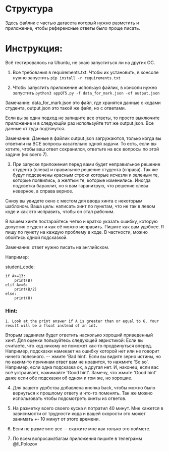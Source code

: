 # Структура
Здесь файлик с частью датасета который нужно разметить и приложение, чтобы референсные ответы было проще писать. 

# Инструкция:
Всё тестировалось на Ubuntu, не знаю запуститься ли на других ОС.

1. Все требования в requirements.txt. Чтобы их установить, в консоле нужно запустить ```pip install -r requirements.txt```

2. Чтобы запустить приложение используя файлик, в консоли нужно запустить ```python3 appQT5.py -f data_for_mark.json -of output.json```

Замечание: data_for_mark.json это файл, где хранятся данные с кодами студента, output.json это такой же файл, но с ответами.

Если вы за один подход не запишите все ответы, то просто выключите приложение и в следующйи раз используйте тот же output.json. Все данные от туда подтянутся.

Замечание: Данные в файлик output.json загружаются, только когда вы ответили на ВСЕ вопросы касательно одной задачи. То есть, если вы хотите, чтобы ваш ответ сохранился, ответьте на все вопросы по этой задаче (их всего 7).

3. При запуске приложения перед вами будет неправильное решение студента (слева) и правильное решение студента (справа). Так же будут подсвечены красным строки которые исчезли и зеленым те, которые появились, а желтым те, которые изменились.
Иногда подсветка барахлит, но я вам гаранитрую, что решение слева неверное, а справа верное.

Снизу вы увидете окно с местом для ввода хинта с некоторым шаблоном. Ваша цель: написать хинт по пунктам, что не так в левом коде и как это исправить, чтобы он стал рабочим.

В вашем хинте постарайтесь четко и кратко указать ошибку, которую допустил студент и как её можно исправить. Пишите как вам удобнее. Я пишу по пункту на каждую проблему в коде. В частности, можно обойтись одной подсказкой.

Замечание: ответ нужно писать на английском.

Например:

student_code:

```A,B=map(int,input().split())
if A>=13:
    print(B)
elif A>=6:
    print(B/2)
else:
    print(0)
```
### Hint:
    1. Look at the print answer if A is greater than or equal to 6. Your result will be a float instead of an int.

Вторым заданием будет ответить насколько хороший приведенный хинт. 
Для оценки пользуйтесь следующей эвристикой: 
Если вы считаете, что код никому не поможет как-то продвинуться вперед. Например, подсказки намекает на ошибку которой нет или не говорит ничего полезного. -- жмите 'Bad hint'.
Если вы видите зерно истины, но по каким-то причинам ответ вам не нравится, то нажмите 'So so'. Например, если одна подсказка ок, а другая нет.
И, наконец, если вас всё устраивает, нажимайте 'Good hint'. Замечу, что жмите 'Good hint' даже если обе подсказки об одном и том же, но хорошие.

4. Для вашего удобства добавлена кнопка back, чтобы можно было вернуться к прошлому ответу и что-то поменять. Так же можно использовать чтобы подсмотреть хинты из ответов.

5. На разметку всего своего куска я потратил 40 минут. Мне кажется в зависимости от трудности кода и вашей скорости это может занимать +- 10 минут от этого времени.

6. Если не разметите все -- скажите мне как только это поймете.

7. По всем вопросам/багам приложения пишите в телеграмм @ILPolozov
